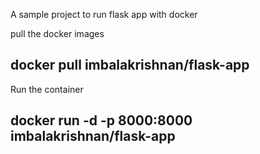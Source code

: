 A sample project to run flask app with docker 

pull the docker images

## docker pull imbalakrishnan/flask-app

Run the container

## docker run -d -p 8000:8000 imbalakrishnan/flask-app

